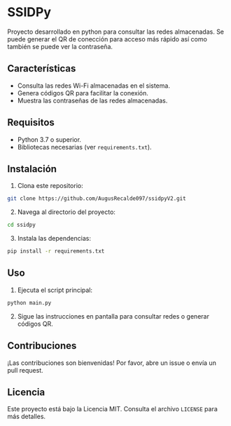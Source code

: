# SSIDPy

Proyecto desarrollado en python para consultar las redes almacenadas. Se puede generar el QR de conección para acceso más rápido así como también se puede ver la contraseña.

## Características

- Consulta las redes Wi-Fi almacenadas en el sistema.
- Genera códigos QR para facilitar la conexión.
- Muestra las contraseñas de las redes almacenadas.

## Requisitos

- Python 3.7 o superior.
- Bibliotecas necesarias (ver `requirements.txt`).

## Instalación

1. Clona este repositorio:
  ```bash
  git clone https://github.com/AugusRecalde097/ssidpyV2.git
  ```
2. Navega al directorio del proyecto:
  ```bash
  cd ssidpy
  ```
3. Instala las dependencias:
  ```bash
  pip install -r requirements.txt
  ```

## Uso

1. Ejecuta el script principal:
  ```bash
  python main.py
  ```
2. Sigue las instrucciones en pantalla para consultar redes o generar códigos QR.

## Contribuciones

¡Las contribuciones son bienvenidas! Por favor, abre un issue o envía un pull request.

## Licencia

Este proyecto está bajo la Licencia MIT. Consulta el archivo `LICENSE` para más detalles.